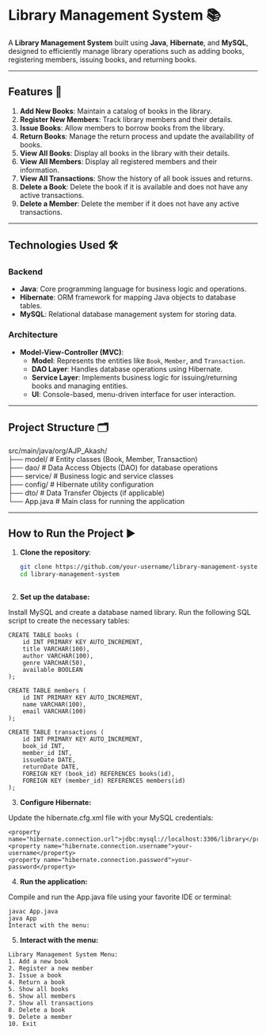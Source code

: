 # Library Management System 📚

A **Library Management System** built using **Java**, **Hibernate**, and **MySQL**, designed to efficiently manage library operations such as adding books, registering members, issuing books, and returning books.

---

## Features 🚀

1. **Add New Books**: Maintain a catalog of books in the library.
2. **Register New Members**: Track library members and their details.
3. **Issue Books**: Allow members to borrow books from the library.
4. **Return Books**: Manage the return process and update the availability of books.
5. **View All Books**: Display all books in the library with their details.
6. **View All Members**: Display all registered members and their information.
7. **View All Transactions**: Show the history of all book issues and returns.
8. **Delete a Book**: Delete the book if it is available and does not have any active transactions.
9. **Delete a Member**: Delete the member if it does not have any active transactions.

---

## Technologies Used 🛠️

### Backend
- **Java**: Core programming language for business logic and operations.
- **Hibernate**: ORM framework for mapping Java objects to database tables.
- **MySQL**: Relational database management system for storing data.

### Architecture
- **Model-View-Controller (MVC)**: 
  - **Model**: Represents the entities like `Book`, `Member`, and `Transaction`.
  - **DAO Layer**: Handles database operations using Hibernate.
  - **Service Layer**: Implements business logic for issuing/returning books and managing entities.
  - **UI**: Console-based, menu-driven interface for user interaction.

---

## Project Structure 🗂️
src/main/java/org/AJP_Akash/ <br>
                             ├── model/ # Entity classes (Book, Member, Transaction) <br>
                             ├── dao/ # Data Access Objects (DAO) for database operations<br> 
                             ├── service/ # Business logic and service classes <br>
                             ├── config/ # Hibernate utility configuration <br>
                             ├── dto/ # Data Transfer Objects (if applicable) <br>
                             └── App.java # Main class for running the application<br>

---

## How to Run the Project ▶️

1. **Clone the repository**:
   ```bash
   git clone https://github.com/your-username/library-management-system.git
   cd library-management-system
                             
2.  **Set up the database:**

Install MySQL and create a database named library.
Run the following SQL script to create the necessary tables:

```
CREATE TABLE books (
    id INT PRIMARY KEY AUTO_INCREMENT,
    title VARCHAR(100),
    author VARCHAR(100),
    genre VARCHAR(50),
    available BOOLEAN
);

CREATE TABLE members (
    id INT PRIMARY KEY AUTO_INCREMENT,
    name VARCHAR(100),
    email VARCHAR(100)
);

CREATE TABLE transactions (
    id INT PRIMARY KEY AUTO_INCREMENT,
    book_id INT,
    member_id INT,
    issueDate DATE,
    returnDate DATE,
    FOREIGN KEY (book_id) REFERENCES books(id),
    FOREIGN KEY (member_id) REFERENCES members(id)
);
```

3.  **Configure Hibernate:**

Update the hibernate.cfg.xml file with your MySQL credentials:
```
<property name="hibernate.connection.url">jdbc:mysql://localhost:3306/library</property>
<property name="hibernate.connection.username">your-username</property>
<property name="hibernate.connection.password">your-password</property>
```
4.  **Run the application:**

Compile and run the App.java file using your favorite IDE or terminal:
```
javac App.java
java App
Interact with the menu:
```
5.  **Interact with the menu:**

```
Library Management System Menu:
1. Add a new book
2. Register a new member
3. Issue a book
4. Return a book
5. Show all books
6. Show all members
7. Show all transactions
8. Delete a book
9. Delete a member
10. Exit
```
